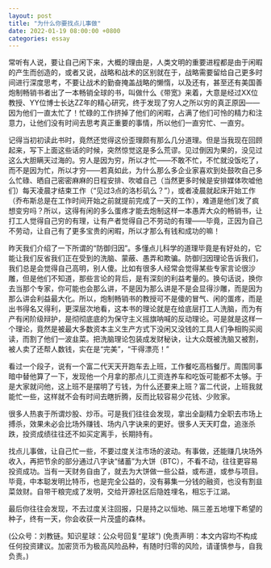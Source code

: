 ```yaml
---
layout: post
title: "为什么你要找点儿事做"
date: 2022-01-19 08:00:00 +0800
categories: essay
---
```


常听有人说，要让自己闲下来，大概的理由是，人类文明的重要进程都是由于闲暇的产生而创造的，或者又说，战略和战术的区别就在于，战略需要留给自己更多时间进行深度思考，不要让战术的勤奋掩盖战略的懒惰，以及还有，甚至还有美国善炮制畅销书者出了一本畅销全球的书，叫做什么《带宽》来着，大意是经过XX位教授、YY位博士长达ZZ年的精心研究，终于发现了穷人之所以穷的真正原因——因为他们一直太忙了！忙碌的工作挤掉了他们的闲暇，占满了他们可怜的精力和注意力，让他们没有时间去思考真正重要的事情，所以他们一直穷忙、一直穷。

记得当初初读此书时，竟然还觉得这份歪理颇有那么几分道理。但是当我现在回顾起来，写下上面这些话的时候，突然惊觉这是多么荒谬。见过倒因为果的，没见过这么大胆瞒天过海的。穷人是因为穷，所以才忙——不敢不忙，不忙就没饭吃了，而不是因为忙，所以才穷——若真如此，为什么那么多企业家喜欢到处鼓吹自己多么忙碌、晒自己密密麻麻的日程安排、吹嘘自己（当然更多时候是安排媒体吹嘘他们）每天凌晨才结束工作（“见过3点的洛杉矶么？”），或者凌晨就起床开始工作（乔布斯总是在工作时间开始之前就提前完成了一天的工作），难道是他们发了疯想变穷吗？所以，这得有闲的多么蛋疼才能去炮制这样一本愚弄大众的畅销书，让打工人觉得自己穷的有理，让有产者觉得自己不劳动的有理——毕竟，正因为自己不劳动，让自己有了更多宝贵的闲暇，所以才那么有钱和成功的嘛！

昨天我们介绍了一下所谓的“防御归因”。多懂点儿科学的道理毕竟是有好处的，它能让我们反省我们正在受到的洗脑、蒙蔽、愚弄和欺骗。防御归因理论告诉我们，我们总是会觉得自己高明，别人傻。比如有很多人经常会觉得某些专家言论很沙雕，但是他们不知道，那些言论的背后，是有深刻的利益考量的。换句话说，换你去当那个专家，你可能也会那么讲，不是因为那么讲是不是会显得沙雕，而是因为那么讲会利益最大化。所以，炮制畅销书的教授可不是傻的冒气、闲的蛋疼，而是出书得名又得利，更深层次地看，这本书的理论就是在给底层打工人洗脑，而为有产有闲阶级辩护，是彻彻底底的为保守主义摇旗呐喊的反动理论。可是就是这样一个理论，竟然是被最大多数资本主义生产方式下没闲又没钱的工具人们争相购买阅读，而割了他们一波韭菜。把洗脑理论包装成发财秘诀，让大众既被洗脑又被割，被人卖了还帮人数钱，实在是“完美”，“干得漂亮！”

看过一个段子，说有一个富二代天天开跑车去上班，工作餐吃高档餐厅。周围同事暗中替他算了一下，发现他一个月拿的那点儿工资连养车和吃饭可能都不太够。于是大家就问他，这上班不是摆明了亏钱，为什么还要来上班？富二代说，上班我就能忙一些，这样就不会有时间去瞎折腾，反而比较容易少花钱、少败家。

很多人热衷于所谓炒股、炒币。可是我们往往会发现，拿出全副精力全职去市场上搏杀，效果未必会比场外赚钱、场内八字诀来的更好。很多人天天盯盘，追涨杀跌，投资成绩往往还不如买定离手，长期持有。

找点儿事做，让自己忙一些，不要过度关注市场的波动。有事做，还能赚几块场外收入，再把节余的部分通过八字诀“储蓄”为大饼（BTC），不看不动，往往更容易投资成功。当有一天财务自由了，就去为大饼做一些公益，或布道，或参与项目。毕竟，中本聪发明比特币，也是完全公益的，没有募集一分钱的融资，也没有割韭菜敛财。自带干粮完成了发明，交给开源社区后隐姓埋名，相忘于江湖。

最后你往往会发现，不去过度关注回报，只是持之以恒地、隔三差五地埋下希望的种子，终有一天，你会收获一片茂盛的森林。

(公众号：刘教链。知识星球：公众号回复“星球”)
(免责声明：本文内容均不构成任何投资建议。加密货币为极高风险品种，有随时归零的风险，请谨慎参与，自我负责。)